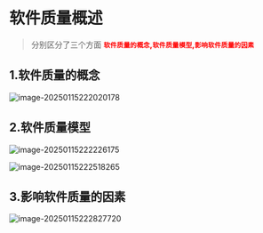 # 软件质量概述

> 分别区分了三个方面 <span style="color:#FF0000;">**`软件质量的概念`,`软件质量模型`,`影响软件质量的因素`**</span>

## 1.软件质量的概念

![image-20250115222020178](https://gitee.com/ActonT/pic-go_img/raw/master/img/image-20250115222020178.png)

## 2.软件质量模型

![image-20250115222226175](https://gitee.com/ActonT/pic-go_img/raw/master/img/image-20250115222226175.png)

![image-20250115222518265](https://gitee.com/ActonT/pic-go_img/raw/master/img/image-20250115222518265.png)



## 3.影响软件质量的因素

![image-20250115222827720](https://gitee.com/ActonT/pic-go_img/raw/master/img/image-20250115222827720.png)

